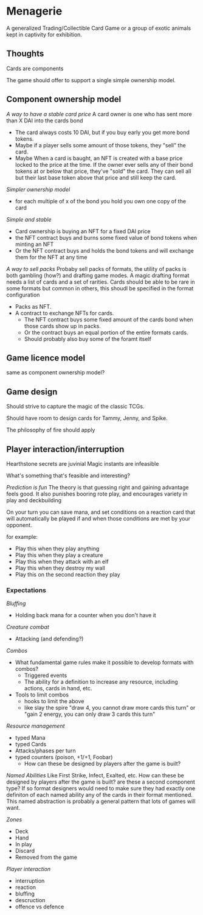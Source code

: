 # Menagerie

A generalized Trading/Collectible Card Game or a group of exotic animals kept in
captivity for exhibition.

## Thoughts

Cards are components

The game should offer to support a single simple ownership model.

## Component ownership model

*A way to have a stable card price*
A card owner is one who has sent more than X DAI into the cards bond
* The card always costs 10 DAI, but if you buy early you get more bond tokens.
* Maybe if a player sells some amount of those tokens, they "sell" the card.
* Maybe When a card is baught, an NFT is created with a base price locked to the
  price at the time. If the owner ever sells any of their bond tokens at or
  below that price, they've "sold" the card. They can sell all but their last
  base token above that price and still keep the card.

*Simpler ownership model*
* for each multiple of x of the bond you hold you own one copy of the card

*Simple and stable*
* Card ownership is buying an NFT for a fixed DAI price
* the NFT contract buys and burns some fixed value of bond tokens when minting
  an NFT
* Or the NFT contract buys and holds the bond tokens and will exchange
  them for the NFT at any time

*A way to sell packs*
Probaby sell packs of formats, the utility of packs is both gambling
(how?) and drafting game modes. A magic drafting format needs a list
of cards and a set of rarities. Cards should be able to be rare in
some formats but common in others, this shoudl be specified in the
format configuration

* Packs as NFT.
* A contract to exchange NFTs for cards.
  * The NFT contract buys some fixed amount of the cards bond when
    those cards show up in packs.
  * Or the contract buys an equal portion of the entire formats cards.
  * Should probably also buy some of the foramt itself

## Game licence model

same as component ownership model?

## Game design

Should strive to capture the magic of the classic TCGs.

Should have room to design cards for Tammy, Jenny, and Spike.

The philosophy of fire should apply

## Player interaction/interruption

Hearthstone secrets are juvinial
Magic instants are infeasible

What's something that's feasible and interesting?

*Prediction is fun*
The theory is that guessing right and gaining advantage feels good.
It also punishes booring rote play, and encourages variety in play and
deckbuilding

On your turn you can save mana, and set conditions on a reaction card that will
automatically be played if and when those conditions are met by your opponent.

for example:
* Play this when they play anything
* Play this when they play a creature
* Play this when they attack with an elf
* Play this when they destroy my wall
* Play this on the second reaction they play

### Expectations

*Bluffing*
* Holding back mana for a counter when you don't have it

*Creature combat*
* Attacking (and defending?)

*Combos*
* What fundamental game rules make it possible to develop formats with
  combos?
  * Triggered events
  * The ability for a definition to increase any resource, including
    actions, cards in hand, etc.
* Tools to limit combos
  * hooks to limit the above
  * like slay the spire "draw 4, you cannot draw more cards this turn"
    or "gain 2 energy, you can only draw 3 cards this turn"

*Resource management*
* typed Mana
* typed Cards
* Attacks/phases per turn
* typed counters (poison, +1/+1, Foobar)
  * How can these be designed by players after the game is built?

*Named Abilities*
Like First Strike, Infect, Exalted, etc. How can these be designed by
players after the game is built? are these a second component type? If
so format designers would need to make sure they had exactly one
definiton of each named ability any of the cards in their format
mentioned. This named abstraction is probably a general pattern that
lots of games will want.

*Zones*
* Deck
* Hand
* In play
* Discard
* Removed from the game

*Player interaction*
* interruption
* reaction
* bluffing
* descruction
* offence vs defence
